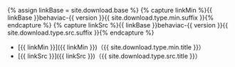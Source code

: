 {% assign linkBase = site.download.base %}
{% capture linkMin %}{{ linkBase }}behaviac-{{ version }}{{ site.download.type.min.suffix }}{% endcapture %}
{% capture linkSrc %}{{ linkBase }}behaviac-{{ version }}{{ site.download.type.src.suffix }}{% endcapture %}
* [{{ linkMin }}]({{ linkMin }})（{{ site.download.type.min.title }}）
* [{{ linkSrc }}]({{ linkSrc }})（{{ site.download.type.src.title }}）